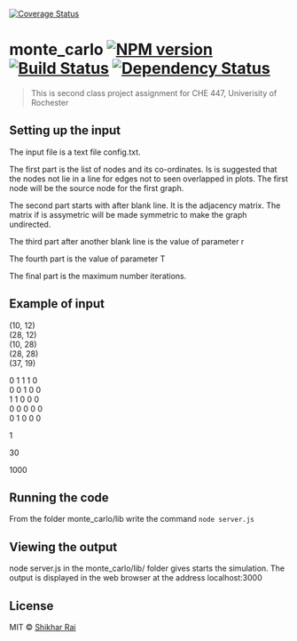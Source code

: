 [![Coverage Status](https://coveralls.io/repos/github/raickhr/monte_carlo/badge.svg?branch=master)](https://coveralls.io/github/raickhr/monte_carlo?branch=master)

# monte_carlo [![NPM version][npm-image]][npm-url] [![Build Status][travis-image]][travis-url] [![Dependency Status][daviddm-image]][daviddm-url]
> This is second class project assignment for CHE 447, Univerisity of Rochester

## Setting up the input
The input file is a text file config.txt.

The first part is the list of nodes and its co-ordinates. Is is suggested that the nodes not lie in a line for edges not to seen overlapped in plots. The first node will be the source node for the first graph.

The second part starts with after blank line. It is the adjacency matrix. The matrix if is assymetric will be made symmetric to make the graph undirected.

The third part after another blank line is the value of parameter r

The fourth part is the value of parameter T

The final part is the maximum number iterations.

## Example of input 

(10, 12)  
(28, 12)  
(10, 28)  
(28, 28)  
(37, 19)  
  
0 1 1 1 0  
0 0 1 0 0  
1 1 0 0 0  
0 0 0 0 0  
0 1 0 0 0  
  
1  
  
30  
  
1000 

## Running the code

From the folder monte_carlo/lib write the command 
``
node server.js
``

## Viewing the output

node server.js in the monte_carlo/lib/ folder gives starts the simulation. The output is displayed in the web browser at the address localhost:3000


## License

MIT © [Shikhar Rai]()


[npm-image]: https://badge.fury.io/js/monte_carlo.svg
[npm-url]: https://npmjs.org/package/monte_carlo
[travis-image]: https://travis-ci.org/raickhr/monte_carlo.svg?branch=master
[travis-url]: https://travis-ci.org/raickhr/monte_carlo
[daviddm-image]: https://david-dm.org/raickhr/monte_carlo.svg?theme=shields.io
[daviddm-url]: https://david-dm.org/raickhr/monte_carlo
